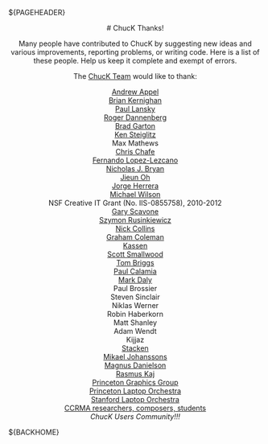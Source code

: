 ${PAGEHEADER}

<center>
# ChucK Thanks!

Many people have contributed to ChucK by suggesting new ideas 
and various improvements, reporting problems, or writing code.
Here is a list of these people. Help us keep it complete and 
exempt of errors. 

The [ChucK Team](authors.md) would like to thank:

[Andrew Appel](http://www.cs.princeton.edu/~appel/)  
[Brian Kernighan](http://www.cs.princeton.edu/~bwk/)  
[Paul Lansky](http://www.music.princeton.edu/~paul/)  
[Roger Dannenberg](http://www.cs.cmu.edu/~rbd/)  
[Brad Garton](http://www.music.columbia.edu/~brad/)  
[Ken Steiglitz](http://www.cs.princeton.edu/~ken/)  
Max Mathews  
[Chris Chafe](http://ccrma.stanford.edu/~cc/)   
[Fernando Lopez-Lezcano](http://ccrma.stanford.edu/~nando/)  
[Nicholas J. Bryan](http://ccrma.stanford.edu/~njb/)  
[Jieun Oh](http://ccrma.stanford.edu/~jieun5/)  
[Jorge Herrera](http://ccrma.stanford.edu/~jorgeh/)  
[Michael Wilson](http://ccrma.stanford.edu/~mwilson/)  
NSF Creative IT Grant (No. IIS-0855758), 2010-2012  
[Gary Scavone](http://www.music.mcgill.ca/~gary/)  
[Szymon Rusinkiewicz](http://www.cs.princeton.edu/~smr/)  
[Nick Collins](http://www.cus.cam.ac.uk/~nc272/)  
[Graham Coleman](http://www.ravelite.org/)  
[Kassen](http://www.smack-dynamik.com/artist_detail.php?ID=2)  
[Scott Smallwood](http://music.princeton.edu/~skot/)  
[Tom Briggs](http://www.cs.princeton.edu/~tbriggs/)  
[Paul Calamia](http://www.cs.princeton.edu/~pcalamia/)  
[Mark Daly](http://www.cs.princeton.edu/~mdaly/)  
Paul Brossier  
Steven Sinclair  
Niklas Werner  
Robin Haberkorn  
Matt Shanley  
Adam Wendt  
Kijjaz  
[Stacken](http://www.stacken.kth.se/)  
[Mikael Johanssons](http://www.mikael.johansson.org/)  
[Magnus Danielson](http://home.swipnet.se/cfmd/)  
[Rasmus Kaj](http://www.stacken.kth.se/~kaj/)  
[Princeton Graphics Group](http://www.cs.princeton.edu/gfx/)  
[Princeton Laptop Orchestra](http://plork.cs.princeton.edu/)  
[Stanford Laptop Orchestra](http://slork.cs.princeton.edu/)  
[CCRMA researchers, composers, students](http://ccrma.stanford.edu/)  
*ChucK Users Community!!!*  
  
</center>

${BACKHOME}